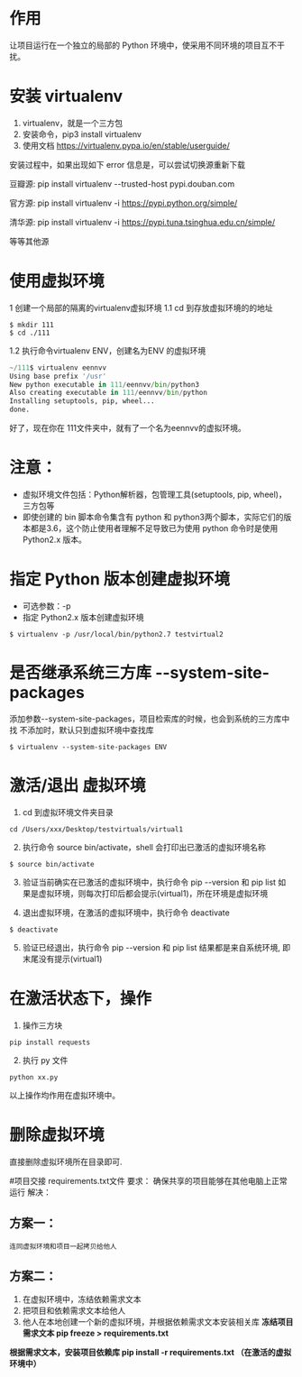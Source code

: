 
#  作用
让项目运行在一个独立的局部的 Python 环境中，使采用不同环境的项目互不干扰。

# 安装 virtualenv
1. virtualenv，就是一个三方包
2. 安装命令，pip3 install virtualenv
3. 使用文档 https://virtualenv.pypa.io/en/stable/userguide/

安装过程中，如果出现如下 error 信息是，可以尝试切换源重新下载
 
 豆瓣源: pip install virtualenv --trusted-host pypi.douban.com  
 
 官方源: pip install virtualenv -i https://pypi.python.org/simple/
 
 清华源: pip install virtualenv -i https://pypi.tuna.tsinghua.edu.cn/simple/
 
 等等其他源
 
# 使用虚拟环境
1 创建一个局部的隔离的virtualenv虚拟环境
1.1 cd 到存放虚拟环境的的地址
```shell
$ mkdir 111
$ cd ./111
```
1.2 执行命令virtualenv ENV，创建名为ENV 的虚拟环境
```python
~/111$ virtualenv eennvv
Using base prefix '/usr'
New python executable in 111/eennvv/bin/python3
Also creating executable in 111/eennvv/bin/python
Installing setuptools, pip, wheel...
done.

```
好了，现在你在 111文件夹中，就有了一个名为eennvv的虚拟环境。

# 注意：
* 虚拟环境文件包括：Python解析器，包管理工具(setuptools, pip, wheel)，三方包等
* 即使创建的 bin 脚本命令集含有 python 和 python3两个脚本，实际它们的版本都是3.6，这个防止使用者理解不足导致已为使用 python 命令时是使用Python2.x 版本。

# 指定 Python 版本创建虚拟环境
* 可选参数：-p
* 指定 Python2.x 版本创建虚拟环境
```shell
$ virtualenv -p /usr/local/bin/python2.7 testvirtual2
```

# 是否继承系统三方库 --system-site-packages
添加参数--system-site-packages，项目检索库的时候，也会到系统的三方库中找
不添加时，默认只到虚拟环境中查找库
```
$ virtualenv --system-site-packages ENV
```

# 激活/退出 虚拟环境
1. cd 到虚拟环境文件夹目录
```shell
cd /Users/xxx/Desktop/testvirtuals/virtual1
```
2. 执行命令 source bin/activate，shell 会打印出已激活的虚拟环境名称
```
$ source bin/activate
```
3. 验证当前确实在已激活的虚拟环境中，执行命令 pip --version 和 pip list
如果是虚拟环境，则每次打印后都会提示(virtual1)，所在环境是虚拟环境

4. 退出虚拟环境，在激活的虚拟环境中，执行命令 deactivate
```
$ deactivate
```
5. 验证已经退出，执行命令 pip --version 和 pip list
结果都是来自系统环境, 即末尾没有提示(virtual1)

# 在激活状态下，操作

1. 操作三方块
```
pip install requests
```
2. 执行 py 文件
```
python xx.py
```
以上操作均作用在虚拟环境中。

# 删除虚拟环境
直接删除虚拟环境所在目录即可.

#项目交接 requirements.txt文件
要求： 确保共享的项目能够在其他电脑上正常运行
解决：

## 方案一：

	连同虚拟环境和项目一起拷贝给他人
	
## 方案二：

1. 在虚拟环境中，冻结依赖需求文本
2. 把项目和依赖需求文本给他人
3. 他人在本地创建一个新的虚拟环境，并根据依赖需求文本安装相关库
**冻结项目需求文本 pip freeze > requirements.txt**

**根据需求文本，安装项目依赖库 pip install -r requirements.txt （在激活的虚拟环境中）**